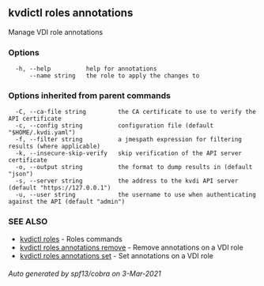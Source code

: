 ## kvdictl roles annotations

Manage VDI role annotations

### Options

```
  -h, --help          help for annotations
      --name string   the role to apply the changes to
```

### Options inherited from parent commands

```
  -C, --ca-file string         the CA certificate to use to verify the API certificate
  -c, --config string          configuration file (default "$HOME/.kvdi.yaml")
  -f, --filter string          a jmespath expression for filtering results (where applicable)
  -k, --insecure-skip-verify   skip verification of the API server certificate
  -o, --output string          the format to dump results in (default "json")
  -s, --server string          the address to the kvdi API server (default "https://127.0.0.1")
  -u, --user string            the username to use when authenticating against the API (default "admin")
```

### SEE ALSO

* [kvdictl roles](kvdictl_roles.md)	 - Roles commands
* [kvdictl roles annotations remove](kvdictl_roles_annotations_remove.md)	 - Remove annotations on a VDI role
* [kvdictl roles annotations set](kvdictl_roles_annotations_set.md)	 - Set annotations on a VDI role

###### Auto generated by spf13/cobra on 3-Mar-2021
